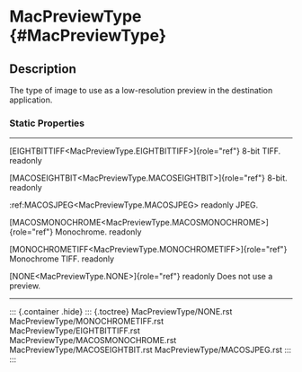 MacPreviewType {#MacPreviewType}
==============

Description
-----------

The type of image to use as a low-resolution preview in the destination
application.

### Static Properties

  ----------------------------------------------------------------- --------------------
  [EIGHTBITTIFF\<MacPreviewType.EIGHTBITTIFF\>]{role="ref"}         8-bit TIFF.
  readonly                                                          

  [MACOSEIGHTBIT\<MacPreviewType.MACOSEIGHTBIT\>]{role="ref"}       8-bit.
  readonly                                                          

  :ref:MACOSJPEG\<MacPreviewType.MACOSJPEG\> readonly               JPEG.

  [MACOSMONOCHROME\<MacPreviewType.MACOSMONOCHROME\>]{role="ref"}   Monochrome.
  readonly                                                          

  [MONOCHROMETIFF\<MacPreviewType.MONOCHROMETIFF\>]{role="ref"}     Monochrome TIFF.
  readonly                                                          

  [NONE\<MacPreviewType.NONE\>]{role="ref"} readonly                Does not use a
                                                                    preview.
  ----------------------------------------------------------------- --------------------

::: {.container .hide}
::: {.toctree}
MacPreviewType/NONE.rst MacPreviewType/MONOCHROMETIFF.rst
MacPreviewType/EIGHTBITTIFF.rst MacPreviewType/MACOSMONOCHROME.rst
MacPreviewType/MACOSEIGHTBIT.rst MacPreviewType/MACOSJPEG.rst
:::
:::
